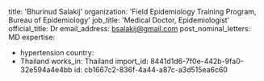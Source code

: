 title: 'Bhurinud Salakij'
organization: 'Field Epidemiology Training Program, Bureau of Epidemiology'
job_title: 'Medical Doctor, Epidemiologist'
official_title: Dr
email_address: bsalakij@gmail.com
post_nominal_letters: MD
expertise:
  - hypertension
country:
  - Thailand
works_in: Thailand
import_id: 8441d1d6-7f0e-442b-9fa0-32e594a4e4bb
id: cb1667c2-836f-4a44-a87c-a3d515ea6c60
